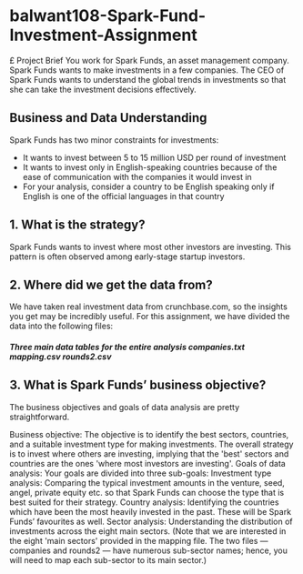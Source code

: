 # balwant108-Spark-Fund-Investment-Assignment


£ Project Brief
You work for Spark Funds, an asset management company. Spark Funds wants to make investments in a few companies. The CEO of Spark Funds wants to understand the global trends in investments so that she can take the investment decisions effectively.

## Business and Data Understanding
  Spark Funds has two minor constraints for investments:

* It wants to invest between 5 to 15 million USD per round of investment
* It wants to invest only in English-speaking countries because of the ease of communication with the companies it would invest in
* For your analysis, consider a country to be English speaking only if English is one of the official languages in that country

## 1. What is the strategy?

Spark Funds wants to invest where most other investors are investing. This pattern is often observed among early-stage startup investors.

## 2. Where did we get the data from? 

We have taken real investment data from crunchbase.com, so the insights you get may be incredibly useful. For this assignment, we have divided the data into the following files:

##### Three main data tables for the entire analysis companies.txt mapping.csv rounds2.csv

## 3. What is Spark Funds’ business objective?

The business objectives and goals of data analysis are pretty straightforward.

Business objective: The objective is to identify the best sectors, countries, and a suitable investment type for making investments. The overall strategy is to invest where others are investing, implying that the 'best' sectors and countries are the ones 'where most investors are investing'.
Goals of data analysis: Your goals are divided into three sub-goals:
Investment type analysis: Comparing the typical investment amounts in the venture, seed, angel, private equity etc. so that Spark Funds can choose the type that is best suited for their strategy.
Country analysis: Identifying the countries which have been the most heavily invested in the past. These will be Spark Funds’ favourites as well.
Sector analysis: Understanding the distribution of investments across the eight main sectors. (Note that we are interested in the eight 'main sectors' provided in the mapping file. The two files — companies and rounds2 — have numerous sub-sector names; hence, you will need to map each sub-sector to its main sector.)
